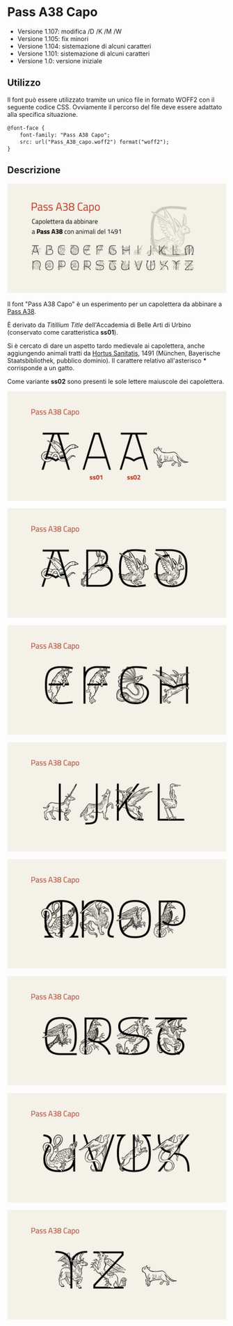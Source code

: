 # Pass A38 Capo
* Versione 1.107: modifica /D /K /M /W
* Versione 1.105: fix minori
* Versione 1.104: sistemazione di alcuni caratteri
* Versione 1.101: sistemazione di alcuni caratteri
* Versione 1.0: versione iniziale

## Utilizzo
Il font può essere utilizzato tramite un unico file in formato WOFF2 con il seguente codice CSS. Ovviamente il percorso del file deve essere adattato alla specifica situazione.

    @font-face {
        font-family: "Pass A38 Capo";
        src: url("Pass_A38_capo.woff2") format("woff2");
    }

## Descrizione

![image](images/Pass_A38_capo_1.jpg)

Il font "Pass A38 Capo" è un esperimento per un capolettera da abbinare a [Pass A38](https://github.com/m-casanova/Pass-A38).

È derivato da _Titillium Title_ dell'Accademia di Belle Arti di Urbino (conservato come caratteristica __ss01__).

Si è cercato di dare un aspetto tardo medievale ai capolettera, anche aggiungendo animali tratti da [Hortus Sanitatis](https://www.digitale-sammlungen.de/de/view/bsb00027846), 1491 (München, Bayerische Staatsbibliothek, pubblico dominio).
Il carattere relativo all'asterisco __*__ corrisponde a un gatto.

Come variante __ss02__ sono presenti le sole lettere maiuscole dei capolettera.

![image](images/Pass_A38_capo_9.jpg)

![image](images/Pass_A38_capo_2.jpg)

![image](images/Pass_A38_capo_3.jpg)

![image](images/Pass_A38_capo_4.jpg)

![image](images/Pass_A38_capo_5.jpg)

![image](images/Pass_A38_capo_6.jpg)

![image](images/Pass_A38_capo_7.jpg)

![image](images/Pass_A38_capo_8.jpg)
